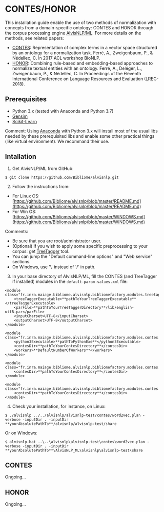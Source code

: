 # CONTES/HONOR

This installation guide enable the use of two methods of normalization with concepts from a domain-specific ontology: CONTES and HONOR through the corpus processing engine [AlvisNLP/ML](https://bibliome.github.io/alvisnlp/).
For more details on the methods, see related papers:
- [CONTES](http://www.aclweb.org/anthology/W17-2312): Representation of complex terms in a vector space structured by an ontology for a normalization task. Ferré, A., Zweigenbaum, P., & Nédellec, C. In 2017 ACL workshop BioNLP.
- [HONOR](https://www.aclweb.org/anthology/L18-1543): Combining rule-based and embedding-based approaches to normalize textual entities with an ontology. Ferré, A., Deléger, L., Zweigenbaum, P., & Nédellec, C. In Proceedings of the Eleventh International Conference on Language Resources and Evaluation (LREC-2018).

## Prerequisites

* Python 3.x (tested with Anaconda and Python 3.7)
* [Gensim](https://radimrehurek.com/gensim/install.html)
* [Scikit-Learn](https://scikit-learn.org/stable/install.html)

Comment: Using [Anaconda](https://www.anaconda.com/distribution/) with Python 3.x will install most of the usual libs needed by these prerequisited libs and enable some other practical things (like virtual environment). We recommand their use.


## Intallation
1. Get AlvisNLP/ML from GitHub:
```
$ git clone https://github.com/Bibliome/alvisnlp.git
```

2. Follow the instructions from:
- For Linux OS: [https://github.com/Bibliome/alvisnlp/blob/master/README.md](https://github.com/Bibliome/alvisnlp/blob/master/README.md)
- For Win OS: [https://github.com/Bibliome/alvisnlp/blob/master/WINDOWS.md](https://github.com/Bibliome/alvisnlp/blob/master/WINDOWS.md)

Comments:
- Be sure that you are root/administrator user.
- (Optional) If you wish to apply some specific preprocessing to your corpus: get [TreeTagger](https://www.cis.uni-muenchen.de/~schmid/tools/TreeTagger/) tool.
- You can jump the "Default command-line options" and "Web service" sections.
- On Windows, use '\\' instead of '/' in path.

3. In your base directory of AlvisNLP/ML, fill the CONTES (and TreeTagger if installed) modules in the `default-param-values.xml` file:
```
<module class="fr.inra.maiage.bibliome.alvisnlp.bibliomefactory.modules.treetagger.TreeTagger">
	<treeTaggerExecutable>**pathToYourTreeTaggerExecutable**</treeTaggerExecutable>
	<parFile>**pathToYourTreeTaggerDirectory**/lib/english-utf8.par</parFile>
	<inputCharset>UTF-8</inputCharset>
	<outputCharset>UTF-8</outputCharset>
</module>

<module class="fr.inra.maiage.bibliome.alvisnlp.bibliomefactory.modules.contes.Word2Vec">
	<python3Executable>**pathToPythonExe**</python3Executable>
	<contesDir>**pathToYourContesDirectory**</contesDir>
	<workers>**DefaultNumberOfWorkers**</workers>
</module>

<module class="fr.inra.maiage.bibliome.alvisnlp.bibliomefactory.modules.contes.ContesTrain">
	<contesDir>**pathToYourContesDirectory**</contesDir>
</module>

<module class="fr.inra.maiage.bibliome.alvisnlp.bibliomefactory.modules.contes.ContesPredict">
	<contesDir>**pathToYourContesDirectory**</contesDir>
</module>
```

4. Check your installation, for instance, on Linux:
```
$ ./alvisnlp ../../alvisnlp/alvisnlp-test/contes/word2vec.plan -verbose -inputDir . -inputDir **yourAbsolutePathTo**/alvisnlp/alvisnlp-test/share
```
Or on Windows:
```
$ alvisnlp.bat ..\..\alvisnlp\alvisnlp-test\contes\word2vec.plan -verbose -inputDir . -inputDir **yourAbsolutePathTo**\AlvisNLP_ML\alvisnlp\alvisnlp-test\share
```


## CONTES 

Ongoing...

## HONOR 

Ongoing...

